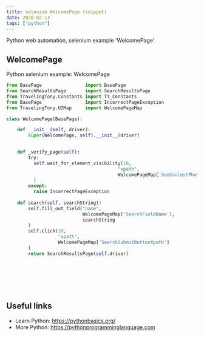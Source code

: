 ```yaml
---
title: selenium WelcomePage (snippet)
date: 2020-02-13
tags: ["python"]
---
```

Python web automation, selenium example 'WelcomePage'


## WelcomePage

Python selenium example: WelcomePage

```python
from BasePage                import BasePage
from SearchResultsPage       import SearchResultsPage
from TravelingTony.Constants import TT_Constants
from BasePage                import IncorrectPageException
from TravelingTony.UIMap     import WelcomePageMap

class WelcomePage(BasePage):

    def __init__(self, driver):
        super(WelcomePage, self).__init__(driver)
  

    def _verify_page(self):
        try:
          self.wait_for_element_visibility(10, 
                                         "xpath", 
                                         WelcomePageMap['SeeCoolestPhotosButtonXpath']
          )
        except:   
          raise IncorrectPageException
    
    def search(self, searchString):
        self.fill_out_field("name",
                            WelcomePageMap['SearchFieldName'],
                            searchString
        )
        self.click(10, 
                   "xpath", 
                   WelcomePageMap['SearchSubmitButtonXpath']
        )
        return SearchResultsPage(self.driver)
        
        
    
      
    



```

## Useful links

- Learn Python: https://pythonbasics.org/
- More Python: https://pythonprogramminglanguage.com
